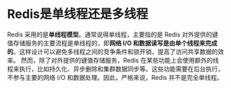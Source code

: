 # Redis是单线程还是多线程
Redis 采用的是**单线程模型**。通常说得单线程，主要指的是 Redis 对外提供的键值存储服务的主要流程是单线程的，即**网络 I/O 和数据读写是由单个线程来完成的**。这样设计可以避免多线程之间的竞争条件和锁开销，提高了访问共享数据的效率。
然而，除了对外提供的键值存储服务，Redis 在某些功能上会使用额外的线程来执行，比如持久化、异步删除和集群数据同步等。这些功能需要在后台执行，不参与主要的网络 I/O 和数据处理。因此，严格来说，Redis 并不是完全单线程。
